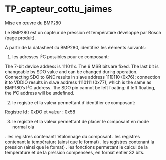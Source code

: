 # TP_capteur_cottu_jaimes
 
Mise en œuvre du BMP280

Le BMP280 est un capteur de pression et température développé par Bosch (page produit).

À partir de la datasheet du BMP280, identifiez les éléments suivants:

1. les adresses I²C possibles pour ce composant:

The 7-bit device address is 111011x. The 6 MSB bits are fixed. The last bit is changeable by SDO value and can be changed during operation. Connecting SDO to GND results in slave address 1110110 (0x76); connection it to VDDIO results in slave address 1110111 (0x77), which is the same as BMP180’s I²C address. The SDO pin cannot be left floating; if left floating, the I²C address will be undefined. 

2. le registre et la valeur permettant d'identifier ce composant:

Registre Id : 0xDO  et valeur : 0x58 

3. le registre et la valeur permettant de placer le composant en mode normal
ola

. les registres contenant l'étalonnage du composant
. les registres contenant la température (ainsi que le format)
. les registres contenant la pression (ainsi que le format)
. les fonctions permettant le calcul de la température et de la pression compensées, en format entier 32 bits.
